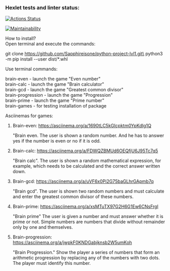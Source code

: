 ### Hexlet tests and linter status:
[![Actions Status](https://github.com/Sapphireisone/python-project-lvl1/workflows/hexlet-check/badge.svg)](https://github.com/Sapphireisone/python-project-lvl1/actions)

[![Maintainability](https://api.codeclimate.com/v1/badges/f941d14f358d61a78fcb/maintainability)](https://codeclimate.com/github/Sapphireisone/python-project-lvl1/maintainability)

How to install?\
Open terminal and execute the commands:

git clone https://github.com/Sapphireisone/python-project-lvl1.git\
python3 -m pip install --user dist/*.whl

Use terminal commands:

brain-even - launch the game "Even number"\
brain-calc - launch the game "Brain calculator"\
brain-gcd - launch the game "Greatest common divisor"\
brain-progression - launch the game "Progression"\
brain-prime - launch the game "Prime number"\
brain-games - for testing installation of package

Asciinemas for games:
1. Brain-even:
    https://asciinema.org/a/1690tLC5kGIcpktm0YpKdIg1Q

    "Brain even. The user is shown a random number. And he has to answer yes if the number is even or no if it is odd.

2. Brain-calc:
    https://asciinema.org/a/FDWQZBMUd6OEQfjU6J95Tc7q5

    "Brain calc". The user is shown a random mathematical expression, for example, which needs to be calculated and the correct answer written down.

3. Brain-gcd:
    https://asciinema.org/a/uVF6x0Pi2G75baGLhrGApmb7q

    "Brain gcd". The user is shown two random numbers and must calculate and enter the greatest common divisor of these numbers.

4. Brain-prime:
    https://asciinema.org/a/xsMTuTX97G2H6G1Ew6CNsFrgl

    "Brain prime" The user is given a number and must answer whether it is prime or not. Simple numbers are numbers that divide without remainder only by one and themselves.

5. Brain-progression:
    https://asciinema.org/a/jwpkF0KNDGabjknsb2W5umKoh

    "Brain Progression." Show the player a series of numbers that form an arithmetic progression by replacing any of the numbers with two dots. The player must identify this number.

